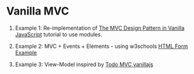 # Vanilla MVC

1. Example 1: Re-implementation of
[The MVC Design Pattern in Vanilla JavaScript](https://www.sitepoint.com/mvc-design-pattern-javascript)
tutorial to use modules.

2. Example 2: MVC + Events + Elements - using w3schools
   [HTML Form Example](https://www.w3schools.com/html/tryit.asp?filename=tryhtml_form_submit)

3. Example 3: View-Model inspired by
   [Todo MVC vanillajs](http://todomvc.com/examples/vanillajs)
